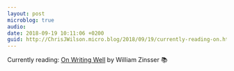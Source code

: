 ```yaml
---
layout: post
microblog: true
audio: 
date: 2018-09-19 10:11:06 +0200
guid: http://ChrisJWilson.micro.blog/2018/09/19/currently-reading-on.html
---
```

Currently reading: [On Writing Well](https://micro.blog/books/9780060891541) by William Zinsser 📚
